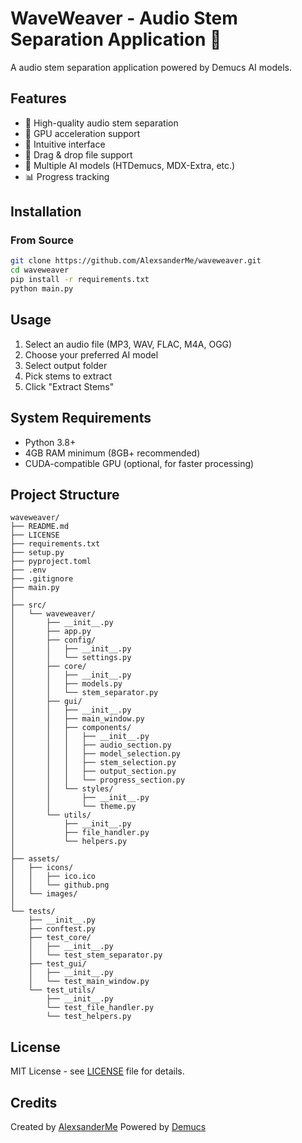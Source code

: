 # WaveWeaver - Audio Stem Separation Application 🎵

A audio stem separation application powered by Demucs AI models.

## Features

- 🎵 High-quality audio stem separation
- 🚀 GPU acceleration support
- 🎨 Intuitive interface
- 📁 Drag & drop file support
- 🔧 Multiple AI models (HTDemucs, MDX-Extra, etc.)
- 📊 Progress tracking

## Installation

### From Source
```bash
git clone https://github.com/AlexsanderMe/waveweaver.git
cd waveweaver
pip install -r requirements.txt
python main.py
```

## Usage

1. Select an audio file (MP3, WAV, FLAC, M4A, OGG)
2. Choose your preferred AI model
3. Select output folder
4. Pick stems to extract
5. Click "Extract Stems"

## System Requirements

- Python 3.8+
- 4GB RAM minimum (8GB+ recommended)
- CUDA-compatible GPU (optional, for faster processing)

## Project Structure

```
waveweaver/
├── README.md
├── LICENSE
├── requirements.txt
├── setup.py
├── pyproject.toml
├── .env
├── .gitignore
├── main.py
│
├── src/
│   └── waveweaver/
│       ├── __init__.py
│       ├── app.py
│       ├── config/
│       │   ├── __init__.py
│       │   └── settings.py
│       ├── core/
│       │   ├── __init__.py
│       │   ├── models.py
│       │   └── stem_separator.py
│       ├── gui/
│       │   ├── __init__.py
│       │   ├── main_window.py
│       │   ├── components/
│       │   │   ├── __init__.py
│       │   │   ├── audio_section.py
│       │   │   ├── model_selection.py
│       │   │   ├── stem_selection.py
│       │   │   ├── output_section.py
│       │   │   └── progress_section.py
│       │   └── styles/
│       │       ├── __init__.py
│       │       └── theme.py
│       └── utils/
│           ├── __init__.py
│           ├── file_handler.py
│           └── helpers.py
│
├── assets/
│   ├── icons/
│   │   ├── ico.ico
│   │   └── github.png
│   └── images/
│
└── tests/
    ├── __init__.py
    ├── conftest.py
    ├── test_core/
    │   ├── __init__.py
    │   └── test_stem_separator.py
    ├── test_gui/
    │   ├── __init__.py
    │   └── test_main_window.py
    └── test_utils/
        ├── __init__.py
        └── test_file_handler.py
        └── test_helpers.py
```

## License

MIT License - see [LICENSE](LICENSE) file for details.

## Credits

Created by [AlexsanderMe](https://github.com/AlexsanderMe)
Powered by [Demucs](https://github.com/facebookresearch/demucs)